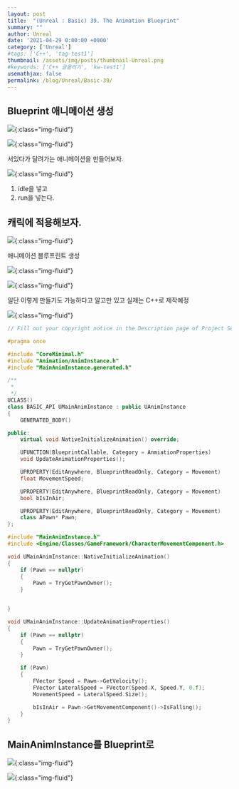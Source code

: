 ```yaml
---
layout: post
title:  "(Unreal : Basic) 39. The Animation Blueprint"
summary: ""
author: Unreal
date: '2021-04-29 0:00:00 +0000'
category: ['Unreal']
#tags: ['C++', 'tag-test1']
thumbnail: /assets/img/posts/thumbnail-Unreal.png
#keywords: ['C++ 글올리기', 'kw-test1']
usemathjax: false
permalink: /blog/Unreal/Basic-39/
---
```


## Blueprint 애니메이션 생성

![](/assets/img/posts/Unreal/Basic-39-1.PNG){:class="img-fluid"}

![](/assets/img/posts/Unreal/Basic-39-2.PNG){:class="img-fluid"}

서있다가 달려가는 애니메이션을 만들어보자.

![](/assets/img/posts/Unreal/Basic-39-3.PNG){:class="img-fluid"}

1. idle을 넣고
2. run을 넣는다.

## 캐릭에 적용해보자.

![](/assets/img/posts/Unreal/Basic-39-4.PNG){:class="img-fluid"}

애니메이션 블루프린트 생성

![](/assets/img/posts/Unreal/Basic-39-5.PNG){:class="img-fluid"}

![](/assets/img/posts/Unreal/Basic-39-6.PNG){:class="img-fluid"}

일단 이렇게 만들기도 가능하다고 알고만 있고 실제는 C++로 제작예정

![](/assets/img/posts/Unreal/Basic-39-7.PNG){:class="img-fluid"}

```cpp
// Fill out your copyright notice in the Description page of Project Settings.

#pragma once

#include "CoreMinimal.h"
#include "Animation/AnimInstance.h"
#include "MainAnimInstance.generated.h"

/**
 * 
 */
UCLASS()
class BASIC_API UMainAnimInstance : public UAnimInstance
{
	GENERATED_BODY()

public:
	virtual void NativeInitializeAnimation() override;

    UFUNCTION(BlueprintCallable, Category = AnmiationProperties)
	void UpdateAnimationProperties();

	UPROPERTY(EditAnywhere, BlueprintReadOnly, Category = Movement)
	float MovementSpeed;

	UPROPERTY(EditAnywhere, BlueprintReadOnly, Category = Movement)
	bool bIsInAir;

	UPROPERTY(EditAnywhere, BlueprintReadOnly, Category = Movement)
	class APawn* Pawn;
};

```

```cpp
#include "MainAnimInstance.h"
#include <Engine/Classes/GameFramework/CharacterMovementComponent.h>

void UMainAnimInstance::NativeInitializeAnimation()
{
	if (Pawn == nullptr)
	{
		Pawn = TryGetPawnOwner();
	}


}

void UMainAnimInstance::UpdateAnimationProperties()
{
	if (Pawn == nullptr)
	{
		Pawn = TryGetPawnOwner();
	}

	if (Pawn)
	{
		FVector Speed = Pawn->GetVelocity();
		FVector LateralSpeed = FVector(Speed.X, Speed.Y, 0.f);
		MovementSpeed = LateralSpeed.Size();

		bIsInAir = Pawn->GetMovementComponent()->IsFalling();
	}
}

```

## MainAnimInstance를 Blueprint로

![](/assets/img/posts/Unreal/Basic-39-8.PNG){:class="img-fluid"}

![](/assets/img/posts/Unreal/Basic-39-9.PNG){:class="img-fluid"}